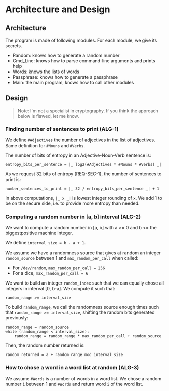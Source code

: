 # Architecture and Design

## Architecture

The program is made of following modules. For each module, we give its
secrets.

* Random: knows how to generate a random number
* Cmd_Line: knows how to parse command-line arguments and prints help
* Words: knows the lists of words
* Passphrase: knows how to generate a passphrase
* Main: the main program, knows how to call other modules

## Design

> Note: I'm not a specialist in cryptography. If you think the approach
> below is flawed, let me know.

### Finding number of sentences to print (ALG-1)

We define `#Adjectives` the number of adjectives in the list of
adjectives. Same definition for `#Nouns` and `#Verbs`.

The number of bits of entropy in an Adjective-Noun-Verb sentence is:

    entropy_bits_per_sentence = |_ log2(#Adjectives * #Nouns * #Verbs) _|

As we request 32 bits of entropy (REQ-SEC-1), the number of sentences to
print is:

    number_sentences_to_print = |_ 32 / entropy_bits_per_sentence _| + 1

In above computations, `|_ x _|` is lowest integer rounding of `x`. We
add 1 to be on the secure side, i.e. to provide more entropy than
needed.

### Computing a random number in [a, b] interval (ALG-2)

We want to compute a random number in [a, b] with a >= 0 and b <= the
biggestpositive machine integer.

We define `interval_size = b - a + 1`.

We assume we have a randomness source that gives at random an integer
`random_source` between 1 and `max_random_per_call` when called:

* For `/dev/random`, `max_random_per_call = 256`
* For a dice, `max_random_per_call = 6`

We want to build an integer `random_index` such that we can equally
chose all integers in interval [0, b-a]. We compute it such that:

    random_range >= interval_size

To build `random_range`, we call the randomness source enough times such
that `random_range >= interval_size`, shifting the random bits generated
previously:

```
random_range = random_source
while (random_range < interval_size):
    random_range = random_range * max_random_per_call + random_source
```

Then, the random number returned is:

    random_returned = a + random_range mod interval_size


### How to chose a word in a word list at random (ALG-3)

We assume `#Words` is a number of words in a word list. We chose a
random number `i` between 1 and `#Words` and return word `i` of the word
list.

